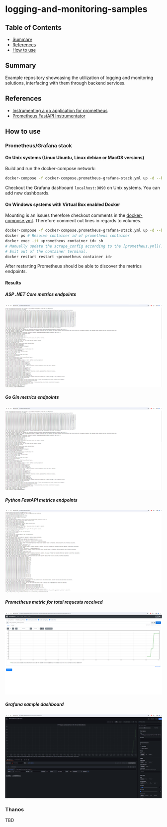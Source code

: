 # logging-and-monitoring-samples

## Table of Contents

- [Summary](#summary)
- [References](#references)
- [How to use](#how-to-use)

## Summary

Example repository showcasing the utilization of logging and monitoring solutions, interfacing with them through backend services.

## References

- [Instrumenting a go application for prometheus](https://prometheus.io/docs/guides/go-application/)
- [Prometheus FastAPI Instrumentator](https://pypi.org/project/prometheus-fastapi-instrumentator/)

## How to use

### Prometheus/Grafana stack

#### On Unix systems (Linux Ubuntu, Linux debian or MacOS versions)

Build and run the docker-compose network:

```sh
docker-compose -f docker-compose.prometheus-grafana-stack.yml up -d --build # On docker versions `docker compose up -d --build`
```

Checkout the Grafana dashboard `localhost:9090` on Unix systems. You can add new dashboards.

#### On Windows systems with Virtual Box enabled Docker

Mounting is an issues therefore checkout comments in the [docker-compose.yml](./docker-compose.yml). Therefore comment out lines in regards to volumes.

```sh
docker-compose -f docker-compose.prometheus-grafana-stack.yml up -d --build 
docker ps # Resolve container id of prometheus container
docker exec -it <prometheus container id> sh
# Manually update the scrape_config according to the [prometheus.yml](./prometheus/prometheus.yml) with `vi` cli tool in /etc/prometheus/prometheus.yml
# Exit out of the container terminal. 
docker restart restart <prometheus container id>
```

After restarting Prometheus should be able to discover the metrics endpoints. 

#### Results

##### ASP .NET Core metrics endpoints

![ASP .NET Core metrics endpoints](./images/csharp-metrics-endpoint.PNG)

##### Go Gin metrics endpoints

![ASP .NET Core metrics endpoints](./images/csharp-metrics-endpoint.PNG)

##### Python FastAPI metrics endpoints

![Python FastAPI metrics endpoints](./images/python-metrics-endpoint.PNG)

##### Prometheus metric for total requests received

![Prometheus metric for total requests received](./images/prometheus-metric-http_requests_received_total.PNG)

##### Grafana sample dashboard

![Grafana sample dashboard](./images/grafana-sample-dashboard.PNG)

### Thanos

TBD
